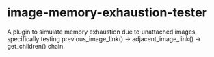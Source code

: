 # image-memory-exhaustion-tester
A plugin to simulate memory exhaustion due to unattached images, specifically testing previous_image_link() -> adjacent_image_link() -> get_children() chain.

